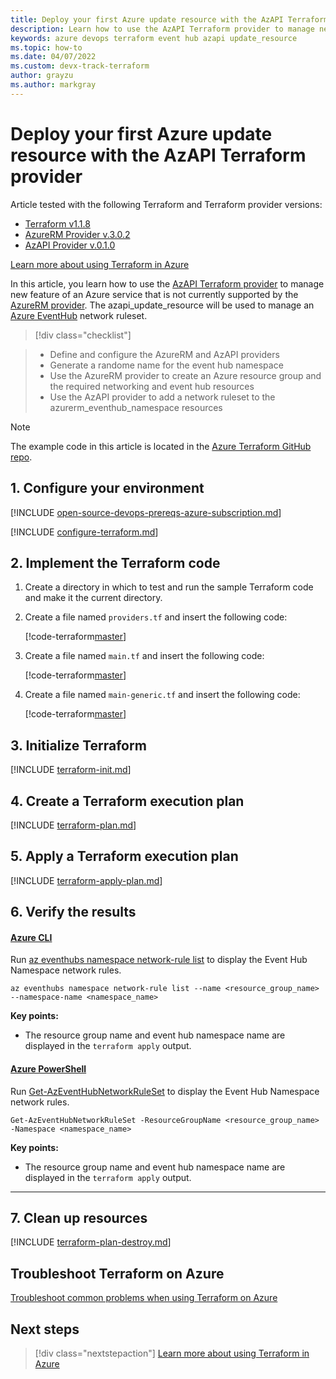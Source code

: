 ```yaml
---
title: Deploy your first Azure update resource with the AzAPI Terraform provider
description: Learn how to use the AzAPI Terraform provider to manage network rules on an Azure Event Hub namespace
keywords: azure devops terraform event hub azapi update_resource
ms.topic: how-to
ms.date: 04/07/2022
ms.custom: devx-track-terraform
author: grayzu
ms.author: markgray
---
```


# Deploy your first Azure update resource with the AzAPI Terraform provider

Article tested with the following Terraform and Terraform provider versions:

- [Terraform v1.1.8](https://releases.hashicorp.com/terraform/)
- [AzureRM Provider v.3.0.2](https://registry.terraform.io/providers/hashicorp/azurerm/latest/docs)
- [AzAPI Provider v.0.1.0](https://registry.terraform.io/providers/azure/azapi/latest/docs)

[Learn more about using Terraform in Azure](/azure/terraform)

In this article, you learn how to use the [AzAPI Terraform provider](https://registry.terraform.io/providers/azure/azapi/latest/docs) to manage new feature of an Azure service that is not currently supported by the [AzureRM provider](https://registry.terraform.io/providers/hashicorp/azurerm/latest/docs). The azapi_update_resource will be used to manage an [Azure EventHub](https://docs.microsoft.com/en-us/azure/event-hubs/) network ruleset. 

> [!div class="checklist"]

> * Define and configure the AzureRM and AzAPI providers
> * Generate a randome name for the event hub namespace
> * Use the AzureRM provider to create an Azure resource group and the required networking and event hub resources
> * Use the AzAPI provider to add a network ruleset to the azurerm_eventhub_namespace resources 


> [!NOTE]
> The example code in this article is located in the [Azure Terraform GitHub repo](https://github.com/Azure/terraform/tree/master/quickstart/101-azapi-eventhub-network-rules).

## 1. Configure your environment

[!INCLUDE [open-source-devops-prereqs-azure-subscription.md](../includes/open-source-devops-prereqs-azure-subscription.md)]

[!INCLUDE [configure-terraform.md](includes/configure-terraform.md)]

## 2. Implement the Terraform code

1. Create a directory in which to test and run the sample Terraform code and make it the current directory.

1. Create a file named `providers.tf` and insert the following code:

    [!code-terraform[master](provider.tf)]

1. Create a file named `main.tf` and insert the following code:

    [!code-terraform[master](main.tf)]


1. Create a file named `main-generic.tf` and insert the following code:

    [!code-terraform[master](main-generic.tf)]

## 3. Initialize Terraform

[!INCLUDE [terraform-init.md](includes/terraform-init.md)]

## 4. Create a Terraform execution plan

[!INCLUDE [terraform-plan.md](includes/terraform-plan.md)]

## 5. Apply a Terraform execution plan

[!INCLUDE [terraform-apply-plan.md](includes/terraform-apply-plan.md)]

## 6. Verify the results

#### [Azure CLI](#tab/azure-cli)

Run [az eventhubs namespace network-rule list](/cli/azure/eventhubs/namespace#az_eventhubs_namespace_network-rule_list) to display the Event Hub Namespace network rules.

```azurecli
az eventhubs namespace network-rule list --name <resource_group_name> --namespace-name <namespace_name>
```

**Key points:**

- The resource group name and event hub namespace name are displayed in the `terraform apply` output.

#### [Azure PowerShell](#tab/azure-powershell)

Run [Get-AzEventHubNetworkRuleSet](/powershell/module/az.eventhub/Get-AzEventHubNetworkRuleSet) to display the Event Hub Namespace network rules.

```azurepowershell
Get-AzEventHubNetworkRuleSet -ResourceGroupName <resource_group_name> -Namespace <namespace_name>
```

**Key points:**

- The resource group name and event hub namespace name are displayed in the `terraform apply` output.

---

## 7. Clean up resources

[!INCLUDE [terraform-plan-destroy.md](includes/terraform-plan-destroy.md)]

## Troubleshoot Terraform on Azure

[Troubleshoot common problems when using Terraform on Azure](troubleshoot.md)

## Next steps

> [!div class="nextstepaction"] 
> [Learn more about using Terraform in Azure](/azure/terraform)